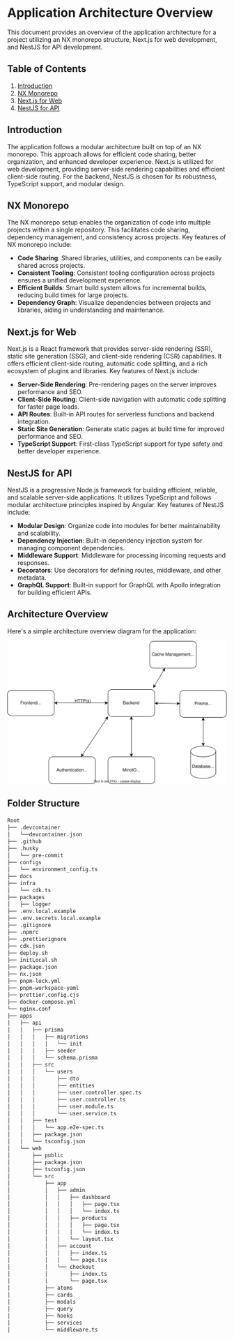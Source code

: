 # Application Architecture Overview

This document provides an overview of the application architecture for a project utilizing an NX monorepo structure, Next.js for web development, and NestJS for API development.

## Table of Contents

1. [Introduction](#introduction)
2. [NX Monorepo](#nx-monorepo)
3. [Next.js for Web](#nextjs-for-web)
4. [NestJS for API](#nestjs-for-api)

## Introduction

The application follows a modular architecture built on top of an NX monorepo. This approach allows for efficient code sharing, better organization, and enhanced developer experience. Next.js is utilized for web development, providing server-side rendering capabilities and efficient client-side routing. For the backend, NestJS is chosen for its robustness, TypeScript support, and modular design.

## NX Monorepo

The NX monorepo setup enables the organization of code into multiple projects within a single repository. This facilitates code sharing, dependency management, and consistency across projects. Key features of NX monorepo include:

- **Code Sharing**: Shared libraries, utilities, and components can be easily shared across projects.
- **Consistent Tooling**: Consistent tooling configuration across projects ensures a unified development experience.
- **Efficient Builds**: Smart build system allows for incremental builds, reducing build times for large projects.
- **Dependency Graph**: Visualize dependencies between projects and libraries, aiding in understanding and maintenance.

## Next.js for Web

Next.js is a React framework that provides server-side rendering (SSR), static site generation (SSG), and client-side rendering (CSR) capabilities. It offers efficient client-side routing, automatic code splitting, and a rich ecosystem of plugins and libraries. Key features of Next.js include:

- **Server-Side Rendering**: Pre-rendering pages on the server improves performance and SEO.
- **Client-Side Routing**: Client-side navigation with automatic code splitting for faster page loads.
- **API Routes**: Built-in API routes for serverless functions and backend integration.
- **Static Site Generation**: Generate static pages at build time for improved performance and SEO.
- **TypeScript Support**: First-class TypeScript support for type safety and better developer experience.

## NestJS for API

NestJS is a progressive Node.js framework for building efficient, reliable, and scalable server-side applications. It utilizes TypeScript and follows modular architecture principles inspired by Angular. Key features of NestJS include:

- **Modular Design**: Organize code into modules for better maintainability and scalability.
- **Dependency Injection**: Built-in dependency injection system for managing component dependencies.
- **Middleware Support**: Middleware for processing incoming requests and responses.
- **Decorators**: Use decorators for defining routes, middleware, and other metadata.
- **GraphQL Support**: Built-in support for GraphQL with Apollo integration for building efficient APIs.

## Architecture Overview

Here's a simple architecture overview diagram for the application:

<img src="./diagrams/arch.svg">

## Folder Structure

```
Root
├── .devcontainer
│   └──devcontainer.json
├── .github
├── .husky
│   └── pre-commit
├── configs
│   └── environment_config.ts
├── docs
├── infra
│   └── cdk.ts
├── packages
│   ├── logger
├── .env.local.example
├── .env.secrets.local.example
├── .gitignore
├── .npmrc
├── .prettierignore
├── cdk.json
├── deploy.sh
├── initLocal.sh
├── package.json
├── nx.json
├── pnpm-lock.yml
├── pnpm-workspace-yaml
├── prettier.config.cjs
├── docker-compose.yml
└── nginx.conf
├── apps
│   ├── api
│   │   ├── prisma
│   │   │   ├── migrations
│   │   │   │   └── init
│   │   │   ├── seeder
│   │   │   └── schema.prisma
│   │   ├── src
│   │   │   └── users
│   │   │       ├── dto
│   │   │       ├── entities
│   │   │       ├── user.controller.spec.ts
│   │   │       ├── user.controller.ts
│   │   │       ├── user.module.ts
│   │   │       └── user.service.ts
│   │   ├── test
│   │   │   └── app.e2e-spec.ts
│   │   ├── package.json
│   │   └── tsconfig.json
│   └── web
│       ├── public
│       ├── package.json
│       ├── tsconfig.json
│       └── src
│           ├── app
│           │   ├── admin
│           │   │   ├── dashboard
│           │   │   │   ├── page.tsx
│           │   │   │   └── index.ts
│           │   │   ├── products
│           │   │   │   ├── page.tsx
│           │   │   │   └── index.ts
│           │   │   └── layout.tsx
│           │   ├── account
│           │   │   ├── index.ts
│           │   │   └── page.tsx
│           │   └── checkout
│           │       ├── index.ts
│           │       └── page.tsx
│           ├── atoms
│           ├── cards
│           ├── modals
│           ├── query
│           ├── hooks
│           ├── services
│           └── middleware.ts

```
